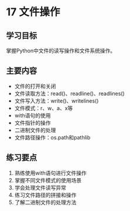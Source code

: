 # 17 文件操作

## 学习目标
掌握Python中文件的读写操作和文件系统操作。

## 主要内容
- 文件的打开和关闭
- 文件读取方法：read()、readline()、readlines()
- 文件写入方法：write()、writelines()
- 文件模式：r、w、a、x等
- with语句的使用
- 文件指针的操作
- 二进制文件的处理
- 文件路径操作：os.path和pathlib

## 练习要点
1. 熟练使用with语句进行文件操作
2. 掌握不同文件模式的使用场景
3. 学会处理文件读写异常
4. 练习文件路径的拼接和操作
5. 了解二进制文件的处理方法